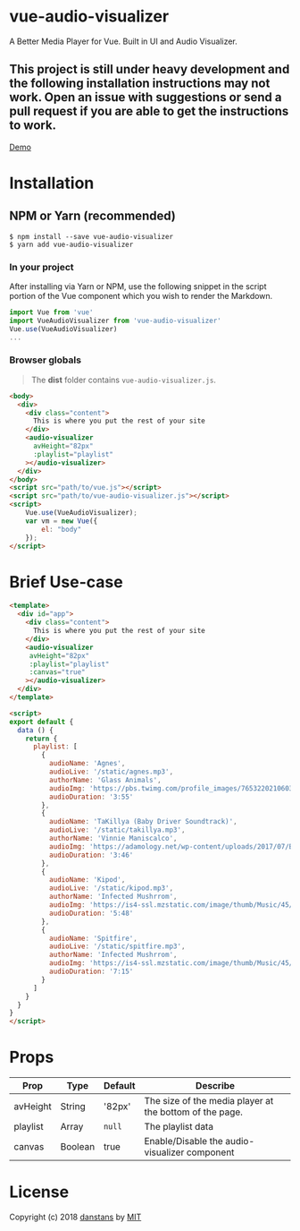 # vue-audio-visualizer

A Better Media Player for Vue. Built in UI and Audio Visualizer.

## This project is still under heavy development and the following installation instructions may not work. Open an issue with suggestions or send a pull request if you are able to get the instructions to work.

<!-- # Demo -->

[Demo](http://vue-visualizer.firebaseapp.com)

# Installation


## NPM or Yarn (recommended)

```shell
$ npm install --save vue-audio-visualizer
$ yarn add vue-audio-visualizer
```

### In your project

After installing via Yarn or NPM, use the following snippet in the script portion of the Vue component which you wish to render the Markdown.

```js
import Vue from 'vue'
import VueAudioVisualizer from 'vue-audio-visualizer'
Vue.use(VueAudioVisualizer)
...
```

### Browser globals

> The **dist** folder contains `vue-audio-visualizer.js`.

```html
<body>
  <div>
    <div class="content">
      This is where you put the rest of your site
    </div>
    <audio-visualizer
      avHeight="82px"
      :playlist="playlist"
    ></audio-visualizer>
  </div>
</body>
<script src="path/to/vue.js"></script>
<script src="path/to/vue-audio-visualizer.js"></script>
<script>
    Vue.use(VueAudioVisualizer);
    var vm = new Vue({
        el: "body"
    });
</script>
```

# Brief Use-case
```html
<template>
  <div id="app">
    <div class="content">
      This is where you put the rest of your site
    </div>
    <audio-visualizer
     avHeight="82px"
     :playlist="playlist"
     :canvas="true"
    ></audio-visualizer>
  </div>
</template>

<script>
export default {
  data () {
    return {
      playlist: [
        {
          audioName: 'Agnes',
          audioLive: '/static/agnes.mp3',
          authorName: 'Glass Animals',
          audioImg: 'https://pbs.twimg.com/profile_images/765322021060354048/0ppD4P6Y_400x400.jpg',
          audioDuration: '3:55'
        },
        {
          audioName: 'TaKillya (Baby Driver Soundtrack)',
          audioLive: '/static/takillya.mp3',
          authorName: 'Vinnie Maniscalco',
          audioImg: 'https://adamology.net/wp-content/uploads/2017/07/Baby-Driver.jpg',
          audioDuration: '3:46'
        },
        {
          audioName: 'Kipod',
          audioLive: '/static/kipod.mp3',
          authorName: 'Infected Mushrrom',
          audioImg: 'https://is4-ssl.mzstatic.com/image/thumb/Music/45/71/ff/mzi.mtqdovgf.jpg/1200x630bb.jpg',
          audioDuration: '5:48'
        },
        {
          audioName: 'Spitfire',
          audioLive: '/static/spitfire.mp3',
          authorName: 'Infected Mushrrom',
          audioImg: 'https://is4-ssl.mzstatic.com/image/thumb/Music/45/71/ff/mzi.mtqdovgf.jpg/1200x630bb.jpg',
          audioDuration: '7:15'
        }
      ]
    }
  }
}
</script>
```
# Props

| Prop | Type | Default | Describe |
| ---- | ---- | ------- | ------- |
| avHeight | String | '82px' | The size of the media player at the bottom of the page. |
| playlist | Array | `null` | The playlist data |
| canvas | Boolean | true | Enable/Disable the audio-visualizer component |


# License

Copyright (c) 2018 [danstans](https://github.com/danstans) by [MIT](https://opensource.org/licenses/MIT)
